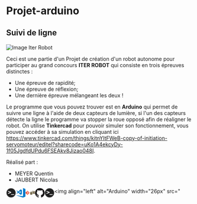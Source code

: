 Projet-arduino  
=
Suivi de ligne
-

<img align="center" alt="Image Iter Robot" width="400px" src="http://www.itercad.org/robots2018/tests_maquette.jpg"/>

Ceci est une partie d'un Projet de création d'un robot autonome pour participer au grand concours **ITER ROBOT** qui consiste en trois épreuves distinctes :
- Une épreuve de rapidité;
- Une épreuve de réflexion;
- Une dernière épreuve mélangeant les deux !


Le programme que vous pouvez trouver est en **Arduino** qui permet de suivre une ligne à l'aide de deux capteurs de lumière, si l'un des capteurs détecte la ligne le programme va stopper la roue opposé afin de réaligner le robot.
On utilise **Tinkercad** pour pouvoir simuler son fonctionnement, vous pouvez accéder à sa simulation en cliquant ici https://www.tinkercad.com/things/kitnYItFWeB-copy-of-initiation-servomoteur/editel?sharecode=uKo1A4ekcyDy-1f05JgdfdUPdu6FSEAkv8Jizao048I.

Réalisé part :

- MEYER Quentin
- JAUBERT Nicolas

<img align="left" alt="Arduino" width="26px" src="<img align="left" alt="Terminal" width="26px" src="https://raw.githubusercontent.com/github/explore/80688e429a7d4ef2fca1e82350fe8e3517d3494d/topics/terminal/terminal.png" />
<img align="left" alt="Visual Studio Code" width="26px" src="https://raw.githubusercontent.com/github/explore/80688e429a7d4ef2fca1e82350fe8e3517d3494d/topics/visual-studio-code/visual-studio-code.png" />
<img align="left" alt="Git" width="26px" src="https://raw.githubusercontent.com/github/explore/80688e429a7d4ef2fca1e82350fe8e3517d3494d/topics/git/git.png" />
<img align="left" alt="GitHub" width="26px" src="https://raw.githubusercontent.com/github/explore/78df643247d429f6cc873026c0622819ad797942/topics/github/github.png" />
<img align="left" alt="Terminal" width="26px" src="https://raw.githubusercontent.com/github/explore/80688e429a7d4ef2fca1e82350fe8e3517d3494d/topics/terminal/terminal.png" />

